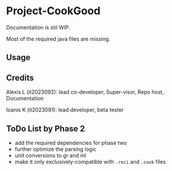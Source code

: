 # Project-CookGood

Documentation is stil WIP.

Most of the required java files are missing.

## Usage

## Credits

Alexis L (it2023092): lead co-developer, Super-visor, Repo host, Documentation

Ioanis K (it2023091): lead developer, beta tester

## ToDo List by Phase 2
- add the required dependencies for phase two
- further optimize the parsing logic
- unit conversions to gr and ml
- make it only exclusively-compatible with `.reci` and `.cook` files

